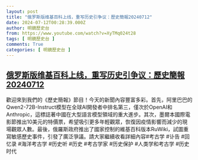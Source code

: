 ```yaml
---
layout: post
title: "俄罗斯版维基百科上线，重写历史引争议：歷史簡報20240712"
date: 2024-07-12T00:28:39.000Z
author: 明鏡歷史台
from: https://www.youtube.com/watch?v=XyTMq024t28
tags: [ 明鏡歷史台 ]
comments: True
categories: [ 明鏡歷史台 ]
---
```

<!--1720744119000-->
[俄罗斯版维基百科上线，重写历史引争议：歷史簡報20240712](https://www.youtube.com/watch?v=XyTMq024t28)
------

<div>
歡迎來到我們的《歷史簡報》節目！今天的新聞內容豐富多彩。首先，阿里巴巴的Qwen2-72B-Instruct模型在全球AI開發者中排名第三，僅次於OpenAI和Anthropic，這標誌著中國在大型語言模型領域的重大進步。其次，墨爾本國際電影節推出10美元的特價票，希望吸引更多年輕觀眾，恢復因疫情影響而減少的現場觀眾人數。最後，俄羅斯政府推出了國家控制的維基百科版本RuWiki，試圖重寫敏感歷史事件，引發了廣泛爭議。請大家繼續收看詳細內容#考古学 #讣告 #回忆录 #海洋考古学 #历史听 #历史 #考古学家 #历史保护 #人类学和考古学 #历史时代
</div>
